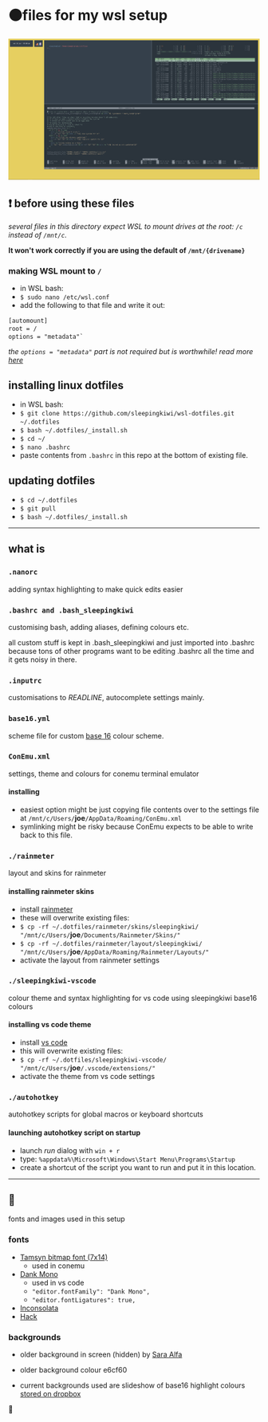 # ⚫files for my wsl setup

![screen](screen.png)

## ❗ before using these files

_several files in this directory expect WSL to mount drives at the root: `/c` instead of `/mnt/c`._

__It won't work correctly if you are using the default of `/mnt/{drivename}`__

### making WSL mount to `/`

- in WSL bash:
- `$ sudo nano /etc/wsl.conf`
- add the following to that file and write it out:

```shell
[automount]
root = /
options = "metadata"`
```

_the `options = "metadata"` part is not required but is worthwhile! read more [here](https://blogs.msdn.microsoft.com/commandline/2018/01/12/chmod-chown-wsl-improvements/)_

## installing linux dotfiles

- in WSL bash:
- `$ git clone https://github.com/sleepingkiwi/wsl-dotfiles.git ~/.dotfiles`
- `$ bash ~/.dotfiles/_install.sh`
- `$ cd ~/`
- `$ nano .bashrc`
- paste contents from `.bashrc` in this repo at the bottom of existing file.

## updating dotfiles

- `$ cd ~/.dotfiles`
- `$ git pull`
- `$ bash ~/.dotfiles/_install.sh`

---

## what is

### `.nanorc`

adding syntax highlighting to make quick edits easier

### `.bashrc and .bash_sleepingkiwi`

customising bash, adding aliases, defining colours etc.

all custom stuff is kept in .bash_sleepingkiwi and just imported into .bashrc because tons of other programs want to be editing .bashrc all the time and it gets noisy in there.

### `.inputrc`

customisations to _READLINE_, autocomplete settings mainly.

### `base16.yml`

scheme file for custom [base 16](http://chriskempson.com/projects/base16/) colour scheme.

### `ConEmu.xml`

settings, theme and colours for conemu terminal emulator

#### installing

- easiest option might be just copying file contents over to the settings file at `/mnt/c/Users/`__joe__`/AppData/Roaming/ConEmu.xml`
- symlinking might be risky because ConEmu expects to be able to write back to this file.

### `./rainmeter`

layout and skins for rainmeter

#### installing rainmeter skins

- install [rainmeter](https://www.rainmeter.net/)
- these will overwrite existing files:
- `$ cp -rf ~/.dotfiles/rainmeter/skins/sleepingkiwi/ "/mnt/c/Users/`__joe__`/Documents/Rainmeter/Skins/"`
- `$ cp -rf ~/.dotfiles/rainmeter/layout/sleepingkiwi/ "/mnt/c/Users/`__joe__`/AppData/Roaming/Rainmeter/Layouts/"`
- activate the layout from rainmeter settings

### `./sleepingkiwi-vscode`

colour theme and syntax highlighting for vs code using sleepingkiwi base16 colours

#### installing vs code theme

- install [vs code](https://code.visualstudio.com/)
- this will overwrite existing files:
- `$ cp -rf ~/.dotfiles/sleepingkiwi-vscode/ "/mnt/c/Users/`__joe__`/.vscode/extensions/"`
- activate the theme from vs code settings

### `./autohotkey`

autohotkey scripts for global macros or keyboard shortcuts

#### launching autohotkey script on startup

- launch _run_ dialog with `win + r`
- type: `%appdata%\Microsoft\Windows\Start Menu\Programs\Startup`
- create a shortcut of the script you want to run and put it in this location.

---

## 🎊

fonts and images used in this setup

### fonts

- [Tamsyn bitmap font (7x14)](http://www.fial.com/~scott/tamsyn-font/)
  - used in conemu
- [Dank Mono](https://dank.sh)
  - used in vs code
  - `"editor.fontFamily": "Dank Mono",`
  - `"editor.fontLigatures": true,`
- [Inconsolata](https://fonts.google.com/specimen/Inconsolata)
- [Hack](http://sourcefoundry.org/hack/)

### backgrounds

- older background in screen (hidden) by [Sara Alfa](https://www.sara-alfa.com/personal-illustrations)
- older background colour e6cf60

- current backgrounds used are slideshow of base16 highlight colours [stored on dropbox](https://www.dropbox.com/sh/p6eydu3809jxqsc/AAAdUTOfHijIF6mEG_yYBIP5a?dl=0)

👻

